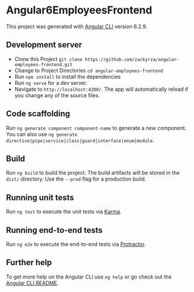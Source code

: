 # Angular6EmployeesFrontend

This project was generated with [Angular CLI](https://github.com/angular/angular-cli) version 6.2.9.

## Development server

+ Clone this Project `git clone https://github.com/zackyrza/angular-employees-frontend.git`
+ Change to Project Directories `cd angular-employees-frontend`
+ Run `npm install` to install the dependencies
+ Run `ng serve` for a dev server. 
+ Navigate to `http://localhost:4200/`. The app will automatically reload if you change any of the source files.

## Code scaffolding

Run `ng generate component component-name` to generate a new component. You can also use `ng generate directive|pipe|service|class|guard|interface|enum|module`.

## Build

Run `ng build` to build the project. The build artifacts will be stored in the `dist/` directory. Use the `--prod` flag for a production build.

## Running unit tests

Run `ng test` to execute the unit tests via [Karma](https://karma-runner.github.io).

## Running end-to-end tests

Run `ng e2e` to execute the end-to-end tests via [Protractor](http://www.protractortest.org/).

## Further help

To get more help on the Angular CLI use `ng help` or go check out the [Angular CLI README](https://github.com/angular/angular-cli/blob/master/README.md).
